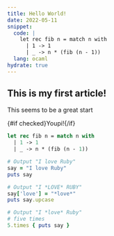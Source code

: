 ```yaml
---
title: Hello World!
date: 2022-05-11
snippet:
  code: |
    let rec fib n = match n with
      | 1 -> 1
      | _ -> n * (fib (n - 1))
  lang: ocaml
hydrate: true
---
```


<script>
  import Hello from './Hello.svelte'
  let checked
</script>

## This is my first article!

This seems to be a great start

<Hello name="World" bind:checked />

<p>{#if checked}Youpi!{/if}</p>

```ocaml
let rec fib n = match n with
  | 1 -> 1
  | _ -> n * (fib (n - 1))
```

```ruby
# Output "I love Ruby"
say = "I love Ruby"
puts say

# Output "I *LOVE* RUBY"
say['love'] = "*love*"
puts say.upcase

# Output "I *love* Ruby"
# five times
5.times { puts say }
```
